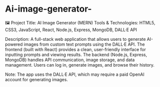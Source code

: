 # Ai-image-generator-


🖼️ Project Title: AI Image Generator (MERN)
Tools & Technologies: HTML5, CSS3, JavaScript, React, Node.js, Express, MongoDB, DALL·E API

Description:
A full-stack web application that allows users to generate AI-powered images from custom text prompts using the DALL·E API.
The frontend (built with React) provides a clean, user-friendly interface for inputting prompts and viewing results.
The backend (Node.js, Express, MongoDB) handles API communication, image storage, and data management.
Users can log in, generate images, and browse their history.

Note:
The app uses the DALL·E API, which may require a paid OpenAI account for generating images.

